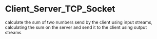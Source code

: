 # Client_Server_TCP_Socket
calculate the sum of two numbers send by the client using input streams, calculating the sum on the server and send it to the client using output streams
